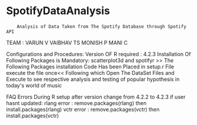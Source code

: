 # SpotifyDataAnalysis
        Analysis of Data Taken from The Spotify Database through Spotify API


TEAM :
  VARUN V
  VAIBHAV TS
  MONISH P
  MANI C
  
Configurations and Procedures:
  Version OF R required : 4.2.3
  Installation Of Following Packages is Mandatory:
      scatterplot3d and spotifyr 
      >> The Following Packages installation Code Has been Placed in setup.r File execute the file once<<
  Following which Open The DataSet Files and Execute to see respective analysis and testing of popular hypothesis in today's world of music
  
  FAQ Errors During R setup after version change from 4.2.2 to 4.2.3 if user hasnt updated:
      rlang error : remove.packages(rlang) then install.packages(rlang)
      vctr error : remove.packages(vctr) then install.packages(vctr)
